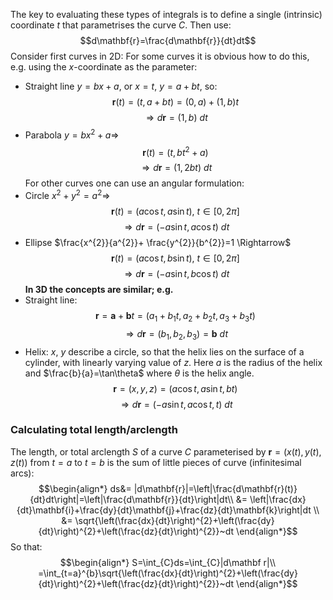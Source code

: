 The key to evaluating these types of integrals is to define a single (intrinsic) coordinate $t$ that parametrises the curve $C$. Then use:
$$d\mathbf{r}=\frac{d\mathbf{r}}{dt}dt$$
Consider first curves in 2D:
For some curves it is obvious how to do this, e.g. using the $x$-coordinate as the parameter:
- Straight line $y=bx+a$, or $x=t$, $y=a+bt$, so:
$$\mathbf{r}(t)=(t,a+bt)=(0,a)+(1,b)t$$
$$\Rightarrow d\mathbf{r}=(1,b)~dt$$
- Parabola $y=bx^{2}+a \Rightarrow$
$$\mathbf{r}(t)=(t,bt^{2}+a)$$
$$\Rightarrow d\mathbf{r}=(1,2bt)~dt$$
For other curves one can use an angular formulation:
- Circle $x^{2}+y^{2}=a^{2} \Rightarrow$
$$\mathbf{r}(t)=(a\cos t,a\sin t),~t\in[0,2\pi]$$
$$\Rightarrow d\mathbf r = (-a\sin t,a\cos t)~dt$$
- Ellipse $\frac{x^{2}}{a^{2}}+ \frac{y^{2}}{b^{2}}=1 \Rightarrow$
$$\mathbf{r}(t)=(a\cos t,b \sin t),~t\in [0,2\pi]$$
$$\Rightarrow d\mathbf r=(-a\sin t,b\cos t)~dt$$
**In 3D the concepts are similar; e.g.**
- Straight line:
$$\mathbf{r}=\mathbf a+\mathbf b t=(a_{1}+b_{1}t, a_{2}+b_{2}t,a_{3}+b_{3}t)$$
$$\Rightarrow d\mathbf r =(b_{1},b_{2},b_{3})=\mathbf b ~dt$$
- Helix:
$x, ~y$ describe a circle, so that the helix lies on the surface of a cylinder, with linearly varying value of $z$. Here $a$ is the radius of the helix and $\frac{b}{a}=\tan\theta$ where $\theta$ is the helix angle.
$$\mathbf r =(x,y,z)=(a\cos t,a\sin t,bt)$$
$$\Rightarrow d\mathbf r=(-a\sin t,a\cos t, t)~dt$$
### Calculating total length/arclength
The length, or total arclength $S$ of a curve $C$ parameterised by $\mathbf r =(x(t),y(t),z(t))$ from $t=a$ to $t=b$ is the sum of little pieces of curve (infinitesimal arcs):
$$\begin{align*}
ds&= |d\mathbf{r}|=\left|\frac{d\mathbf{r}(t)}{dt}dt\right|=\left|\frac{d\mathbf{r}}{dt}\right|dt\\
&= \left|\frac{dx}{dt}\mathbf{i}+\frac{dy}{dt}\mathbf{j}+\frac{dz}{dt}\mathbf{k}\right|dt \\
&= \sqrt{\left(\frac{dx}{dt}\right)^{2}+\left(\frac{dy}{dt}\right)^{2}+\left(\frac{dz}{dt}\right)^{2}}~dt
\end{align*}$$
So that:
$$\begin{align*}
S=\int_{C}ds=\int_{C}|d\mathbf r|\\
=\int_{t=a}^{b}\sqrt{\left(\frac{dx}{dt}\right)^{2}+\left(\frac{dy}{dt}\right)^{2}+\left(\frac{dz}{dt}\right)^{2}}~dt
\end{align*}$$
